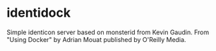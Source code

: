 identidock
==========

Simple identicon server based on monsterid from Kevin Gaudin.
From "Using Docker" by Adrian Mouat published by O'Reilly Media.
